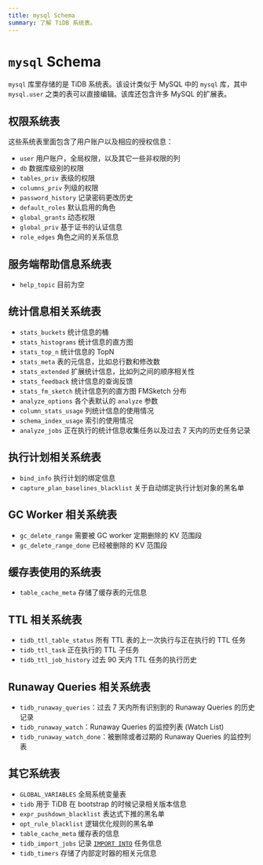 ```yaml
---
title: mysql Schema
summary: 了解 TiDB 系统表。
---
```


# `mysql` Schema

`mysql` 库里存储的是 TiDB 系统表。该设计类似于 MySQL 中的 `mysql` 库，其中 `mysql.user` 之类的表可以直接编辑。该库还包含许多 MySQL 的扩展表。

## 权限系统表

这些系统表里面包含了用户账户以及相应的授权信息：

* `user` 用户账户，全局权限，以及其它一些非权限的列
* `db` 数据库级别的权限
* `tables_priv` 表级的权限
* `columns_priv` 列级的权限
* `password_history` 记录密码更改历史
* `default_roles` 默认启用的角色
* `global_grants` 动态权限
* `global_priv` 基于证书的认证信息
* `role_edges` 角色之间的关系信息

## 服务端帮助信息系统表

* `help_topic` 目前为空

## 统计信息相关系统表

* `stats_buckets` 统计信息的桶
* `stats_histograms` 统计信息的直方图
* `stats_top_n` 统计信息的 TopN
* `stats_meta` 表的元信息，比如总行数和修改数
* `stats_extended` 扩展统计信息，比如列之间的顺序相关性
* `stats_feedback` 统计信息的查询反馈
* `stats_fm_sketch` 统计信息列的直方图 FMSketch 分布
* `analyze_options` 各个表默认的 `analyze` 参数
* `column_stats_usage` 列统计信息的使用情况
* `schema_index_usage` 索引的使用情况
* `analyze_jobs` 正在执行的统计信息收集任务以及过去 7 天内的历史任务记录

## 执行计划相关系统表

* `bind_info` 执行计划的绑定信息
* `capture_plan_baselines_blacklist` 关于自动绑定执行计划对象的黑名单

## GC Worker 相关系统表

* `gc_delete_range` 需要被 GC worker 定期删除的 KV 范围段
* `gc_delete_range_done` 已经被删除的 KV 范围段

## 缓存表使用的系统表

* `table_cache_meta` 存储了缓存表的元信息

## TTL 相关系统表

* `tidb_ttl_table_status` 所有 TTL 表的上一次执行与正在执行的 TTL 任务
* `tidb_ttl_task` 正在执行的 TTL 子任务
* `tidb_ttl_job_history` 过去 90 天内 TTL 任务的执行历史

## Runaway Queries 相关系统表

* `tidb_runaway_queries`：过去 7 天内所有识别到的 Runaway Queries 的历史记录
* `tidb_runaway_watch`：Runaway Queries 的监控列表 (Watch List)
* `tidb_runaway_watch_done`：被删除或者过期的 Runaway Queries 的监控列表

## 其它系统表

* `GLOBAL_VARIABLES` 全局系统变量表
* `tidb` 用于 TiDB 在 bootstrap 的时候记录相关版本信息
* `expr_pushdown_blacklist` 表达式下推的黑名单
* `opt_rule_blacklist` 逻辑优化规则的黑名单
* `table_cache_meta` 缓存表的信息
* `tidb_import_jobs` 记录 [`IMPORT INTO`](/sql-statements/sql-statement-import-into.md) 任务信息
* `tidb_timers` 存储了内部定时器的相关元信息
